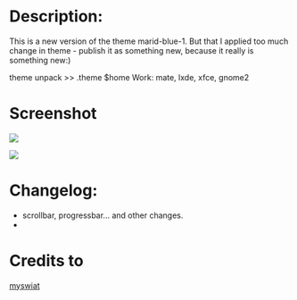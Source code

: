 # Description:
This is a new version of the theme marid-blue-1. But that I applied too much change in theme - publish it as something new, because it really is something new:)

theme unpack >> .theme $home
Work: mate, lxde, xfce, gnome2

# Screenshot
![](http://gnome-look.org/CONTENT/content-pre1/146063-1.png)

![](http://gnome-look.org/CONTENT/content-pre2/146063-2.png)

# Changelog:
- scrollbar, progressbar... and other changes.
- 
# Credits to
[myswiat](http://gnome-look.org/usermanager/search.php?username=myswiat)
